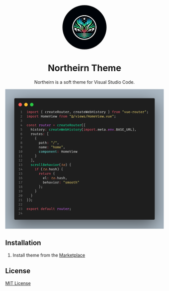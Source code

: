 <div align="center">


<img src="./img/logo.jpeg" width="140" style="border-radius: 90%;" />

# Northeirn Theme

Northeirn is a soft theme for Visual Studio Code.

![preview-dark](./img/northeirn-preview.png)

</div>

## Installation

1. Install theme from the [Marketplace](https://marketplace.visualstudio.com/manage/publishers/murilonicemento/extensions/northeirn/hub)

## License

[MIT License](LICENSE)
